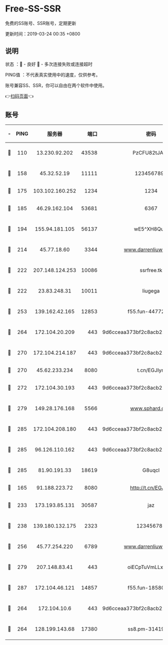 # Free-SS-SSR

免费的SS账号、SSR账号，定期更新

更新时间：2019-03-24 00:35 +0800

## 说明

状态     ：🙂 - 良好 🙁 - 多次连接失败或连接超时

PING值   ：不代表真实使用中的速度，仅供参考。

账号兼容SS、SSR，你可以自由在两个软件中使用。

👉[扫码页面](https://liesauer.github.io/Free-SS-SSR/)👈

## 账号

|-|PING|服务器|端口|密码|加密方式|区域|
|:----:|:----:|:-----:|-----:|:----:|:----:|:----:|
|🙂|110|13.230.92.202|43538|PzCFU82tJAdZ|aes-256-cfb|JP|
|🙂|158|45.32.52.19|11111|1234567890|aes-256-cfb|JP|
|🙂|175|103.102.160.252|1234|1234|rc4-md5|JP|
|🙂|185|46.29.162.104|53681|6367|aes-128-ctr|RU|
|🙂|194|155.94.181.105|56137|wE5^XH8Quw|aes-256-cfb|US|
|🙂|214|45.77.18.60|3344|www.darrenliuwei.com|aes-256-cfb|JP|
|🙂|222|207.148.124.253|10086|ssrfree.tk|aes-256-cfb|SG|
|🙂|222|23.83.248.31|10011|liugega|aes-256-cfb|US|
|🙂|253|139.162.42.165|12853|f55.fun-44772761|aes-256-cfb|SG|
|🙂|264|172.104.20.209|443|9d6cceaa373bf2c8acb22e60b6a58be6|aes-256-cfb|US|
|🙂|270|172.104.214.187|443|9d6cceaa373bf2c8acb22e60b6a58be6|aes-256-cfb|US|
|🙂|270|45.62.233.234|8080|t.cn/EGJIyrl|rc4-md5|CA|
|🙂|272|172.104.30.193|443|9d6cceaa373bf2c8acb22e60b6a58be6|aes-256-cfb|US|
|🙂|279|149.28.176.168|5566|www.sphard.com|aes-256-cfb|AU|
|🙂|285|172.104.208.180|443|9d6cceaa373bf2c8acb22e60b6a58be6|aes-256-cfb|US|
|🙂|285|96.126.110.162|443|9d6cceaa373bf2c8acb22e60b6a58be6|aes-256-cfb|US|
|🙂|285|81.90.191.33|18619|G8uqcl|aes-256-cfb|US|
|🙂|165|91.188.223.72|8080|http://t.cn/EGJIyrl|rc4-md5|RU|
|🙂|233|173.193.85.131|30587|jaz|aes-256-cfb|US|
|🙂|238|139.180.132.175|2323|123456789|aes-256-cfb|SG|
|🙂|256|45.77.254.220|6789|www.darrenliuwei.com|aes-256-cfb|SG|
|🙂|279|207.148.83.41|443|oiECpTuVmLLxk4Ts|aes-256-cfb|AU|
|🙂|287|172.104.46.121|14857|f55.fun-18580153|aes-256-cfb|SG|
|🙁|264|172.104.10.6|443|9d6cceaa373bf2c8acb22e60b6a58be6|aes-256-cfb|US|
|🙁|264|128.199.143.68|17380|ss8.pm-31419663|aes-256-cfb|SG|
